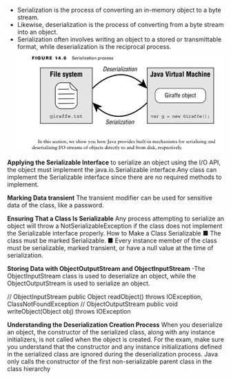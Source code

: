 - Serialization is the process of converting an in-memory object to a
byte stream. 
- Likewise, deserialization is the process of converting from a byte stream into
an object. 
-  Serialization often involves writing an object to a stored or transmittable format,
while deserialization is the reciprocal process. ![img_17.png](img_17.png)

**Applying the Serializable Interface**
to serialize an object using the I/O API, the object must implement the
java.io.Serializable interface.Any class can implement the Serializable interface since there are no required methods 
to implement.

**Marking Data transient**
The transient modifier can be used for sensitive data of the class, like a password.

**Ensuring That a Class Is Serializable**
Any process attempting to serialize an object will throw a NotSerializableException if the class does not implement
the Serializable interface properly.
How to Make a Class Serializable
■ The class must be marked Serializable.
■ Every instance member of the class must be serializable, marked transient, or have a
null value at the time of serialization.

**Storing Data with ObjectOutputStream and ObjectInputStream**
-The ObjectInputStream class is used to deserialize an object, while the ObjectOutputStream is used to serialize an object.

// ObjectInputStream
public Object readObject() throws IOException, ClassNotFoundException
// ObjectOutputStream
public void writeObject(Object obj) throws IOException

**Understanding the Deserialization Creation Process**
When you deserialize an object, the constructor of the serialized class, along with any instance initializers,
is not called when the object is created.
For the exam, make sure you understand that the constructor and any instance initializations defined in the serialized class are ignored during the deserialization process. Java only
calls the constructor of the first non-serializable parent class in the class hierarchy